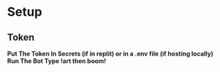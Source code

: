 # Setup

## Token
**Put The Token In Secrets (if in replit) or in a .env file (if hosting locally) Run The Bot Type !art then boom!**